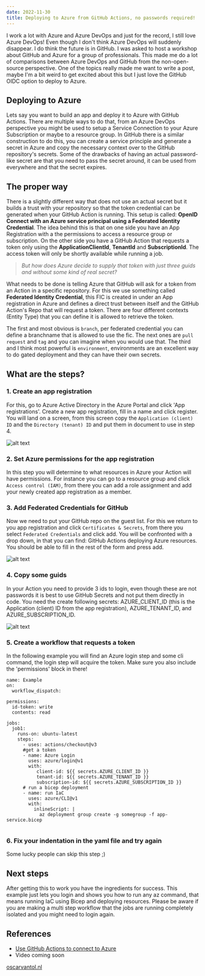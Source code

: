 ```yaml
---
date: 2022-11-30
title: Deploying to Azure from GitHub Actions, no passwords required!
---
```


I work a lot with Azure and Azure DevOps and just for the record, I still love Azure DevOps! Even though I don't think Azure DevOps will suddenly disappear. I do think the future is in GitHub. I was asked to host a workshop  about GitHub and Azure for a group of professionals. This made me do a lot of comparisons between Azure DevOps and GitHub from the non-open-source perspective. One of the topics really made me want to write a post, maybe I'm a bit weird to get excited about this but I just love the GitHub OIDC option to deploy to Azure.

## Deploying to Azure

Lets say you want to build an app and deploy it to Azure with GitHub Actions. There are multiple ways to do that, from an Azure DevOps perspective you might be used to setup a Service Connection to your Azure Subscription or maybe to a resource group. In GitHub there is a similar construction to do this, you can create a service principle and generate a secret in Azure and copy the necessary context over to the GitHub repository's secrets. Some of the drawbacks of having an actual password-like secret are that you need to pass the secret around, it can be used from everywhere and that the secret expires.

## The proper way

There is a slightly different way that does not use an actual secret but it builds a trust with your repository so that the token credential can be generated when your GitHub Action is running. This setup is called: **OpenID Connect with an Azure service principal using a Federated Identity Credential**. The idea behind this is that on one side you have an App Registration with a the permissions to access a resource group or subscription. On the other side you have a GitHub Action that requests a token only using the **ApplicationClientId**, **TenantId** and **SubscriptionId**. The access token will only be shortly available while running a job. 

>_But how does Azure decide to supply that token with just three guids and without some kind of real secret?_

What needs to be done is telling Azure that GitHub will ask for a token from an Action in a specific repository. For this we use something called **Federated Identity Credential**, this FIC is created in under an App registration in Azure and defines a direct trust between itself and the GitHub Action's Repo that will request a token. There are four different contexts (Entity Type) that you can define it is allowed to retrieve the token. 

The first and most obvious is `branch`, per federated credential you can define a branchname that is allowed to use the fic. The next ones are `pull request` and `tag` and you can imagine when you would use that. The third and I think most powerful is `environment`, environments are an excellent way to do gated deployment and they can have their own secrets.

## What are the steps?


### 1. Create an app registration
For this, go to Azure Active Directory in the Azure Portal and click 'App registrations'. Create a new app registration, fill in a name and click register. You will land on a screen, from this screen copy the ```Application (client) ID``` and the ```Directory (tenant) ID``` and put them in document to use in step 4.

![alt text](/assets/blog-ghoidc/app-reg.png "Add App registration")

### 2. Set Azure permissions for the app registration
In this step you will determine to what resources in Azure your Action will have permissions. For instance you can go to a resource group and click ```Access control (IAM)```, from there you can add a role assignment and add your newly created app registration as a member.

### 3. Add Federated Credentials for GitHub
Now we need to put your GitHub repo on the guest list. For this we return to you app registration and click ```Certificates & Secrets```, from there you select ```Federated Credentials``` and click add. You will be confronted with a drop down, in that you can find: GitHub Actions deploying Azure resources. You should be able to fill in the rest of the form and press add.

![alt text](/assets/blog-ghoidc/fic.png "Federated Identity Credential")

### 4. Copy some guids
In your Action you need to provide 3 ids to login, even though these are not passwords it is best to use GitHub Secrets and not put them directly in code. You need the create following secrets: AZURE_CLIENT_ID (this is the Application (client) ID from the app registration), AZURE_TENANT_ID, and AZURE_SUBSCRIPTION_ID.

![alt text](/assets/blog-ghoidc/app-reg-details.png "App registration details")

### 5. Create a workflow that requests a token
In the following example you will find an Azure login step and some cli command, the login step will acquire the token. Make sure you also include the 'permissions' block in there!
```
name: Example
on:  
  workflow_dispatch:

permissions:
  id-token: write
  contents: read

jobs:
  job1:
    runs-on: ubuntu-latest
    steps:
      - uses: actions/checkout@v3
      #get a token
      - name: Azure Login
        uses: azure/login@v1
        with:
           client-id: ${{ secrets.AZURE_CLIENT_ID }}
           tenant-id: ${{ secrets.AZURE_TENANT_ID }}
           subscription-id: ${{ secrets.AZURE_SUBSCRIPTION_ID }}
      # run a bicep deployment
      - name: run IaC
        uses: azure/CLI@v1
        with:
          inlineScript: |
            az deployment group create -g somegroup -f app-service.bicep
            
```

### 6. Fix your indentation in the yaml file and try again
Some lucky people can skip this step ;)

## Next steps

After getting this to work you have the ingredients for success. This example just lets you login and shows you how to run any az command, that means running IaC using Bicep and deploying resources. Please be aware if you are making a multi step workflow that the jobs are running completely isolated and you might need to login again.

## References
- [Use GitHub Actions to connect to Azure](https://learn.microsoft.com/en-us/azure/developer/github/connect-from-azure)
- Video coming soon


[oscarvantol.nl](https://oscarvantol.nl) 
